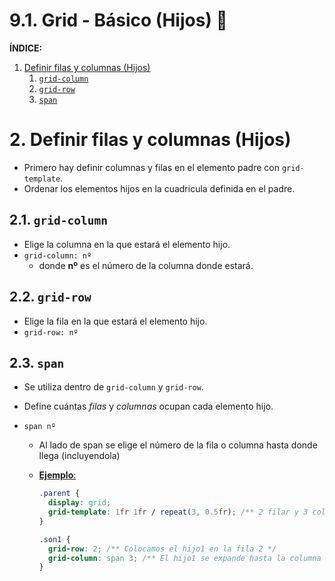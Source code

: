 # 9.1. Grid - Básico (Hijos) 🐻

**ÍNDICE:**

1. [Definir filas y columnas (Hijos)](#template)
   1. [`grid-column`](#column)
   2. [`grid-row`](#row)
   3. [`span`](#span)

# 2. Definir filas y columnas (Hijos)<a name='template'></a>

- Primero hay definir columnas y filas en el elemento padre con `grid-template`.
- Ordenar los elementos hijos en la cuadricula definida en el padre.

## 2.1. `grid-column` <a name='column'></a>

- Elige la columna en la que estará el elemento hijo.
- `grid-column: nº`
  - donde **nº** es el número de la columna donde estará.

## 2.2. `grid-row` <a name='row'></a>

- Elige la fila en la que estará el elemento hijo.
- `grid-row: nº`

## 2.3. `span` <a name='span'></a>

- Se utiliza dentro de `grid-column` y `grid-row`.
- Define cuántas _filas_ y _columnas_ ocupan cada elemento hijo.
- `span nº`

  - Al lado de span se elige el número de la fila o columna hasta donde llega (incluyendola)
  - <u>**Ejemplo**:</u>

    ```css
    .parent {
      display: grid;
      grid-template: 1fr 1fr / repeat(3, 0.5fr); /** 2 filar y 3 columnas  */
    }

    .son1 {
      grid-row: 2; /** Colocamos el hijo1 en la fila 2 */
      grid-column: span 3; /** El hijo1 se expande hasta la columna 3 */
    }
    ```
